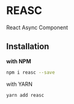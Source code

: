 # REASC

React Async Component

## Installation

**with NPM**

```bash
npm i reasc --save
```

with YARN

```bash
yarn add reasc
```
